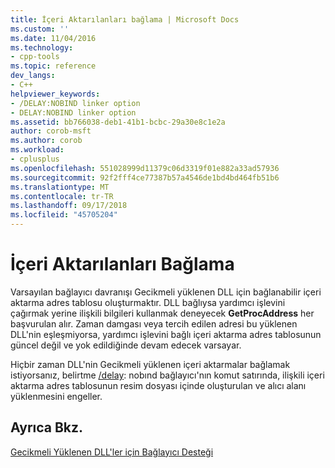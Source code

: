 ```yaml
---
title: İçeri Aktarılanları bağlama | Microsoft Docs
ms.custom: ''
ms.date: 11/04/2016
ms.technology:
- cpp-tools
ms.topic: reference
dev_langs:
- C++
helpviewer_keywords:
- /DELAY:NOBIND linker option
- DELAY:NOBIND linker option
ms.assetid: bb766038-deb1-41b1-bcbc-29a30e8c1e2a
author: corob-msft
ms.author: corob
ms.workload:
- cplusplus
ms.openlocfilehash: 551028999d11379c06d3319f01e882a33ad57936
ms.sourcegitcommit: 92f2fff4ce77387b57a4546de1bd4bd464fb51b6
ms.translationtype: MT
ms.contentlocale: tr-TR
ms.lasthandoff: 09/17/2018
ms.locfileid: "45705204"
---
```

# <a name="binding-imports"></a>İçeri Aktarılanları Bağlama

Varsayılan bağlayıcı davranışı Gecikmeli yüklenen DLL için bağlanabilir içeri aktarma adres tablosu oluşturmaktır. DLL bağlıysa yardımcı işlevini çağırmak yerine ilişkili bilgileri kullanmak deneyecek **GetProcAddress** her başvurulan alır. Zaman damgası veya tercih edilen adresi bu yüklenen DLL'nin eşleşmiyorsa, yardımcı işlevini bağlı içeri aktarma adres tablosunun güncel değil ve yok edildiğinde devam edecek varsayar.

Hiçbir zaman DLL'nin Gecikmeli yüklenen içeri aktarmalar bağlamak istiyorsanız, belirtme [/delay](../../build/reference/delay-delay-load-import-settings.md): nobınd bağlayıcı'nın komut satırında, ilişkili içeri aktarma adres tablosunun resim dosyası içinde oluşturulan ve alıcı alanı yüklenmesini engeller.

## <a name="see-also"></a>Ayrıca Bkz.

[Gecikmeli Yüklenen DLL'ler için Bağlayıcı Desteği](../../build/reference/linker-support-for-delay-loaded-dlls.md)